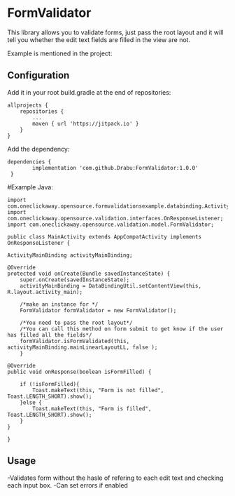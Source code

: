 FormValidator
========

This library  allows you to validate forms, just pass the root layout and it will tell you whether the edit text fields are filled in the view are not.

Example is mentioned in the project:


Configuration
-------------

Add it in your root build.gradle at the end of repositories:

    allprojects {
		repositories {
			...
			maven { url 'https://jitpack.io' }
		}
	}


Add the dependency: 

    dependencies {
	        implementation 'com.github.Drabu:FormValidator:1.0.0'
	 }
   


#Example Java: 

    import com.oneclickaway.opensource.formvalidationsexample.databinding.ActivityMainBinding;
    import com.oneclickaway.opensource.validation.interfaces.OnResponseListener;
    import com.oneclickaway.opensource.validation.model.FormValidator;

    public class MainActivity extends AppCompatActivity implements OnResponseListener {
  
    ActivityMainBinding activityMainBinding;
    
    @Override
    protected void onCreate(Bundle savedInstanceState) {
        super.onCreate(savedInstanceState);
        activityMainBinding = DataBindingUtil.setContentView(this, R.layout.activity_main);

        /*make an instance for */
        FormValidator formValidator = new FormValidator();

        /*You need to pass the root layout*/ 
        /*You can call this method on form submit to get know if the user has filled all the fields*/
        formValidator.isFormValidated(this, activityMainBinding.mainLinearLayoutLL, false );
        }

    @Override
    public void onResponse(boolean isFormFilled) {
    
        if (!isFormFilled){
            Toast.makeText(this, "Form is not filled", Toast.LENGTH_SHORT).show();
        }else {
            Toast.makeText(this, "Form is filled", Toast.LENGTH_SHORT).show();
        }
    }
    
    }


Usage
-----
-Validates form without the hasle of refering to each edit text and checking each input box.
-Can set errors if enabled


